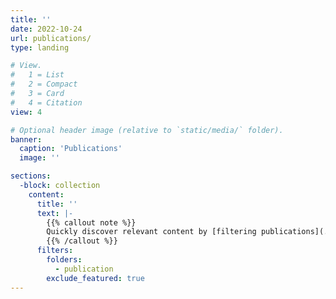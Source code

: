 ```yaml
---
title: ''
date: 2022-10-24
url: publications/
type: landing

# View.
#   1 = List
#   2 = Compact
#   3 = Card
#   4 = Citation
view: 4

# Optional header image (relative to `static/media/` folder).
banner:
  caption: 'Publications'
  image: ''

sections:
  -block: collection
    content:
      title: ''
      text: |-
        {{% callout note %}}
        Quickly discover relevant content by [filtering publications](./publication/).
        {{% /callout %}}
      filters:
        folders:
          - publication
        exclude_featured: true
---
```


